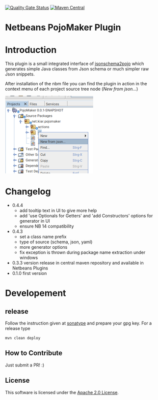 [![Quality Gate Status](https://sonarcloud.io/api/project_badges/measure?project=ranSprd_netbeans-pojomaker&metric=alert_status)](https://sonarcloud.io/summary/new_code?id=ranSprd_netbeans-pojomaker)
[![Maven Central](https://img.shields.io/maven-central/v/io.github.ranSprd/netbeans-pojoMaker.svg?label=Maven%20Central)](https://search.maven.org/search?q=g:%22io.github.ranSprd%22%20AND%20a:%22netbeans-pojoMaker%22)

Netbeans PojoMaker Plugin
=========================

# Introduction

This plugin is a small integrated interface of [jsonschema2pojo](https://www.jsonschema2pojo.org/) which generates simple 
Java classes from Json schema or much simpler raw Json snippets. 

After installation of the nbm file you can find the plugin in action in the context menu of each project source tree node (_New from json..._)

![Where can I find the Plugin](./assets/PojoMakerAction.png)


# Changelog

- 0.4.4
    - add tooltip text in UI to give more help
    - add 'use Optionals for Getters' and 'add Constructors' options for generator in UI
    - ensure NB 14 compatibility
- 0.4.3
    - set a class name prefix
    - type of source (schema, json, yaml)
    - more generator options
    - fix exception is thrown during package name extraction under windows
- 0.3.3 version release in central maven repository and available in Netbeans Plugins
- 0.1.0 first version

# Developement

## release

Follow the instruction given at [sonatype](https://central.sonatype.org/publish/publish-maven/) 
and prepare your gpg key. For a release type

    mvn clean deploy

## How to Contribute

Just submit a PR! :)

## License

This software is licensed under the [Apache 2.0 License](LICENSE).
